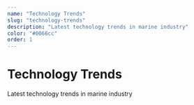 ```yaml
---
name: "Technology Trends"
slug: "technology-trends"
description: "Latest technology trends in marine industry"
color: "#0066cc"
order: 1
---
```


# Technology Trends

Latest technology trends in marine industry
